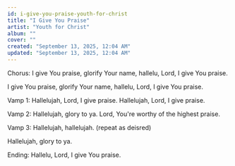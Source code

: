 ```yaml
---
id: i-give-you-praise-youth-for-christ
title: "I Give You Praise"
artist: "Youth for Christ"
album: ""
cover: ""
created: "September 13, 2025, 12:04 AM"
updated: "September 13, 2025, 12:04 AM"
---
```


Chorus:
I give You praise, glorify Your name,
hallelu, Lord, I give You praise.

I give You praise, glorify Your name,
hallelu, Lord, I give You praise.

Vamp 1:
Hallelujah, Lord, I give praise.
Hallelujah, Lord, I give praise.

Vamp 2:
Hallelujah, glory to ya.
Lord, You're worthy of the highest praise.

Vamp 3:
Hallelujah, hallelujah.
(repeat as deisred)

Hallelujah, glory to ya.

Ending:
Hallelu, Lord, I give You praise.